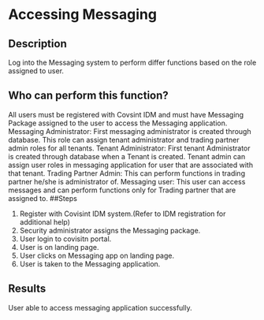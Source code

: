 # Accessing Messaging

## Description
Log into the Messaging system to perform differ functions based on the role assigned to user.
## Who can perform this function?
All users must be registered with Covsint IDM and must have Messaging Package assigned to the user to access the Messaging application.
Messaging Administrator: First messaging administrator is created through database. This role can assign tenant administrator and trading partner admin roles for all tenants.
Tenant Administrator: First tenant Administrator is created through database when a Tenant is created. Tenant admin can assign user roles in messaging application for user that are associated with that tenant.
Trading Partner Admin: This can perform functions in trading partner he/she is administrator of.
Messaging user: This user can access messages and can perform functions only for Trading partner that are assigned to.
##Steps
1.	Register with Covisint IDM system.(Refer to IDM registration for additional help)
2.	Security administrator assigns the Messaging package.
3.	User login to covisitn portal.
4.	User is on landing page.
5.	User clicks on Messaging app on landing page.
6.	User is taken to the Messaging application.

## Results
User able to access messaging application successfully.

